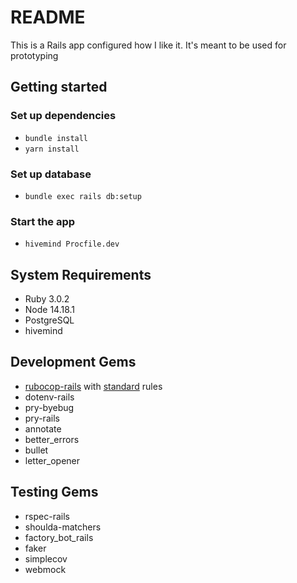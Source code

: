 # README

This is a Rails app configured how I like it. It's meant to be used for prototyping 

## Getting started

### Set up dependencies

- `bundle install`
- `yarn install`
  
### Set up database

- `bundle exec rails db:setup`

### Start the app

- `hivemind Procfile.dev`

## System Requirements

- Ruby 3.0.2
- Node 14.18.1
- PostgreSQL
- hivemind

## Development Gems

- [rubocop-rails](https://github.com/rubocop/rubocop-rails) with [standard](https://github.com/testdouble/standard) rules
- dotenv-rails
- pry-byebug
- pry-rails
- annotate
- better_errors
- bullet
- letter_opener
  
## Testing Gems

- rspec-rails
- shoulda-matchers
- factory_bot_rails
- faker
- simplecov
- webmock
